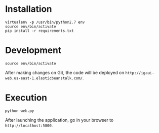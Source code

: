 # Installation
```
virtualenv -p /usr/bin/python2.7 env
source env/bin/activate
pip install -r requirements.txt
```

# Development
```
source env/bin/activate
```

After making changes on Git, the code will be deployed on `http://igaui-web.us-east-1.elasticbeanstalk.com/`.

# Execution
```
python web.py
```

After launching the application, go in your browser to `http://localhost:5000`.